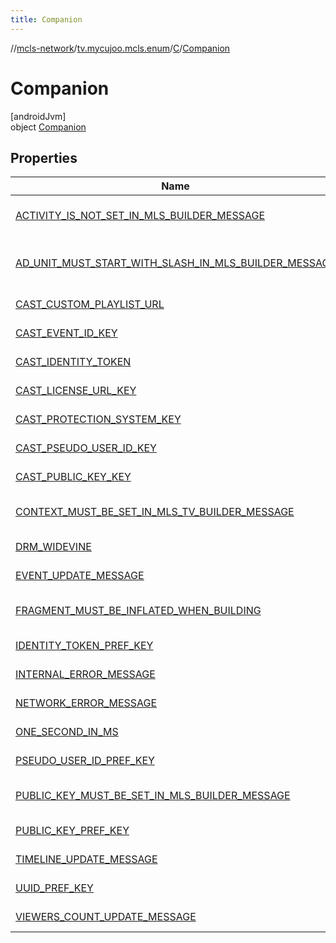 ```yaml
---
title: Companion
---
```

//[mcls-network](../../../../index.html)/[tv.mycujoo.mcls.enum](../../index.html)/[C](../index.html)/[Companion](index.html)



# Companion



[androidJvm]\
object [Companion](index.html)



## Properties


| Name | Summary |
|---|---|
| [ACTIVITY_IS_NOT_SET_IN_MLS_BUILDER_MESSAGE](-a-c-t-i-v-i-t-y_-i-s_-n-o-t_-s-e-t_-i-n_-m-l-s_-b-u-i-l-d-e-r_-m-e-s-s-a-g-e.html) | [androidJvm]<br>const val [ACTIVITY_IS_NOT_SET_IN_MLS_BUILDER_MESSAGE](-a-c-t-i-v-i-t-y_-i-s_-n-o-t_-s-e-t_-i-n_-m-l-s_-b-u-i-l-d-e-r_-m-e-s-s-a-g-e.html): [String](https://kotlinlang.org/api/latest/jvm/stdlib/kotlin/-string/index.html) |
| [AD_UNIT_MUST_START_WITH_SLASH_IN_MLS_BUILDER_MESSAGE](-a-d_-u-n-i-t_-m-u-s-t_-s-t-a-r-t_-w-i-t-h_-s-l-a-s-h_-i-n_-m-l-s_-b-u-i-l-d-e-r_-m-e-s-s-a-g-e.html) | [androidJvm]<br>const val [AD_UNIT_MUST_START_WITH_SLASH_IN_MLS_BUILDER_MESSAGE](-a-d_-u-n-i-t_-m-u-s-t_-s-t-a-r-t_-w-i-t-h_-s-l-a-s-h_-i-n_-m-l-s_-b-u-i-l-d-e-r_-m-e-s-s-a-g-e.html): [String](https://kotlinlang.org/api/latest/jvm/stdlib/kotlin/-string/index.html) |
| [CAST_CUSTOM_PLAYLIST_URL](-c-a-s-t_-c-u-s-t-o-m_-p-l-a-y-l-i-s-t_-u-r-l.html) | [androidJvm]<br>const val [CAST_CUSTOM_PLAYLIST_URL](-c-a-s-t_-c-u-s-t-o-m_-p-l-a-y-l-i-s-t_-u-r-l.html): [String](https://kotlinlang.org/api/latest/jvm/stdlib/kotlin/-string/index.html) |
| [CAST_EVENT_ID_KEY](-c-a-s-t_-e-v-e-n-t_-i-d_-k-e-y.html) | [androidJvm]<br>const val [CAST_EVENT_ID_KEY](-c-a-s-t_-e-v-e-n-t_-i-d_-k-e-y.html): [String](https://kotlinlang.org/api/latest/jvm/stdlib/kotlin/-string/index.html) |
| [CAST_IDENTITY_TOKEN](-c-a-s-t_-i-d-e-n-t-i-t-y_-t-o-k-e-n.html) | [androidJvm]<br>const val [CAST_IDENTITY_TOKEN](-c-a-s-t_-i-d-e-n-t-i-t-y_-t-o-k-e-n.html): [String](https://kotlinlang.org/api/latest/jvm/stdlib/kotlin/-string/index.html) |
| [CAST_LICENSE_URL_KEY](-c-a-s-t_-l-i-c-e-n-s-e_-u-r-l_-k-e-y.html) | [androidJvm]<br>const val [CAST_LICENSE_URL_KEY](-c-a-s-t_-l-i-c-e-n-s-e_-u-r-l_-k-e-y.html): [String](https://kotlinlang.org/api/latest/jvm/stdlib/kotlin/-string/index.html) |
| [CAST_PROTECTION_SYSTEM_KEY](-c-a-s-t_-p-r-o-t-e-c-t-i-o-n_-s-y-s-t-e-m_-k-e-y.html) | [androidJvm]<br>const val [CAST_PROTECTION_SYSTEM_KEY](-c-a-s-t_-p-r-o-t-e-c-t-i-o-n_-s-y-s-t-e-m_-k-e-y.html): [String](https://kotlinlang.org/api/latest/jvm/stdlib/kotlin/-string/index.html) |
| [CAST_PSEUDO_USER_ID_KEY](-c-a-s-t_-p-s-e-u-d-o_-u-s-e-r_-i-d_-k-e-y.html) | [androidJvm]<br>const val [CAST_PSEUDO_USER_ID_KEY](-c-a-s-t_-p-s-e-u-d-o_-u-s-e-r_-i-d_-k-e-y.html): [String](https://kotlinlang.org/api/latest/jvm/stdlib/kotlin/-string/index.html) |
| [CAST_PUBLIC_KEY_KEY](-c-a-s-t_-p-u-b-l-i-c_-k-e-y_-k-e-y.html) | [androidJvm]<br>const val [CAST_PUBLIC_KEY_KEY](-c-a-s-t_-p-u-b-l-i-c_-k-e-y_-k-e-y.html): [String](https://kotlinlang.org/api/latest/jvm/stdlib/kotlin/-string/index.html) |
| [CONTEXT_MUST_BE_SET_IN_MLS_TV_BUILDER_MESSAGE](-c-o-n-t-e-x-t_-m-u-s-t_-b-e_-s-e-t_-i-n_-m-l-s_-t-v_-b-u-i-l-d-e-r_-m-e-s-s-a-g-e.html) | [androidJvm]<br>const val [CONTEXT_MUST_BE_SET_IN_MLS_TV_BUILDER_MESSAGE](-c-o-n-t-e-x-t_-m-u-s-t_-b-e_-s-e-t_-i-n_-m-l-s_-t-v_-b-u-i-l-d-e-r_-m-e-s-s-a-g-e.html): [String](https://kotlinlang.org/api/latest/jvm/stdlib/kotlin/-string/index.html) |
| [DRM_WIDEVINE](-d-r-m_-w-i-d-e-v-i-n-e.html) | [androidJvm]<br>const val [DRM_WIDEVINE](-d-r-m_-w-i-d-e-v-i-n-e.html): [String](https://kotlinlang.org/api/latest/jvm/stdlib/kotlin/-string/index.html) |
| [EVENT_UPDATE_MESSAGE](-e-v-e-n-t_-u-p-d-a-t-e_-m-e-s-s-a-g-e.html) | [androidJvm]<br>const val [EVENT_UPDATE_MESSAGE](-e-v-e-n-t_-u-p-d-a-t-e_-m-e-s-s-a-g-e.html): [String](https://kotlinlang.org/api/latest/jvm/stdlib/kotlin/-string/index.html) |
| [FRAGMENT_MUST_BE_INFLATED_WHEN_BUILDING](-f-r-a-g-m-e-n-t_-m-u-s-t_-b-e_-i-n-f-l-a-t-e-d_-w-h-e-n_-b-u-i-l-d-i-n-g.html) | [androidJvm]<br>const val [FRAGMENT_MUST_BE_INFLATED_WHEN_BUILDING](-f-r-a-g-m-e-n-t_-m-u-s-t_-b-e_-i-n-f-l-a-t-e-d_-w-h-e-n_-b-u-i-l-d-i-n-g.html): [String](https://kotlinlang.org/api/latest/jvm/stdlib/kotlin/-string/index.html) |
| [IDENTITY_TOKEN_PREF_KEY](-i-d-e-n-t-i-t-y_-t-o-k-e-n_-p-r-e-f_-k-e-y.html) | [androidJvm]<br>const val [IDENTITY_TOKEN_PREF_KEY](-i-d-e-n-t-i-t-y_-t-o-k-e-n_-p-r-e-f_-k-e-y.html): [String](https://kotlinlang.org/api/latest/jvm/stdlib/kotlin/-string/index.html) |
| [INTERNAL_ERROR_MESSAGE](-i-n-t-e-r-n-a-l_-e-r-r-o-r_-m-e-s-s-a-g-e.html) | [androidJvm]<br>const val [INTERNAL_ERROR_MESSAGE](-i-n-t-e-r-n-a-l_-e-r-r-o-r_-m-e-s-s-a-g-e.html): [String](https://kotlinlang.org/api/latest/jvm/stdlib/kotlin/-string/index.html) |
| [NETWORK_ERROR_MESSAGE](-n-e-t-w-o-r-k_-e-r-r-o-r_-m-e-s-s-a-g-e.html) | [androidJvm]<br>const val [NETWORK_ERROR_MESSAGE](-n-e-t-w-o-r-k_-e-r-r-o-r_-m-e-s-s-a-g-e.html): [String](https://kotlinlang.org/api/latest/jvm/stdlib/kotlin/-string/index.html) |
| [ONE_SECOND_IN_MS](-o-n-e_-s-e-c-o-n-d_-i-n_-m-s.html) | [androidJvm]<br>const val [ONE_SECOND_IN_MS](-o-n-e_-s-e-c-o-n-d_-i-n_-m-s.html): [Long](https://kotlinlang.org/api/latest/jvm/stdlib/kotlin/-long/index.html) = 1000 |
| [PSEUDO_USER_ID_PREF_KEY](-p-s-e-u-d-o_-u-s-e-r_-i-d_-p-r-e-f_-k-e-y.html) | [androidJvm]<br>const val [PSEUDO_USER_ID_PREF_KEY](-p-s-e-u-d-o_-u-s-e-r_-i-d_-p-r-e-f_-k-e-y.html): [String](https://kotlinlang.org/api/latest/jvm/stdlib/kotlin/-string/index.html) |
| [PUBLIC_KEY_MUST_BE_SET_IN_MLS_BUILDER_MESSAGE](-p-u-b-l-i-c_-k-e-y_-m-u-s-t_-b-e_-s-e-t_-i-n_-m-l-s_-b-u-i-l-d-e-r_-m-e-s-s-a-g-e.html) | [androidJvm]<br>const val [PUBLIC_KEY_MUST_BE_SET_IN_MLS_BUILDER_MESSAGE](-p-u-b-l-i-c_-k-e-y_-m-u-s-t_-b-e_-s-e-t_-i-n_-m-l-s_-b-u-i-l-d-e-r_-m-e-s-s-a-g-e.html): [String](https://kotlinlang.org/api/latest/jvm/stdlib/kotlin/-string/index.html) |
| [PUBLIC_KEY_PREF_KEY](-p-u-b-l-i-c_-k-e-y_-p-r-e-f_-k-e-y.html) | [androidJvm]<br>const val [PUBLIC_KEY_PREF_KEY](-p-u-b-l-i-c_-k-e-y_-p-r-e-f_-k-e-y.html): [String](https://kotlinlang.org/api/latest/jvm/stdlib/kotlin/-string/index.html) |
| [TIMELINE_UPDATE_MESSAGE](-t-i-m-e-l-i-n-e_-u-p-d-a-t-e_-m-e-s-s-a-g-e.html) | [androidJvm]<br>const val [TIMELINE_UPDATE_MESSAGE](-t-i-m-e-l-i-n-e_-u-p-d-a-t-e_-m-e-s-s-a-g-e.html): [String](https://kotlinlang.org/api/latest/jvm/stdlib/kotlin/-string/index.html) |
| [UUID_PREF_KEY](-u-u-i-d_-p-r-e-f_-k-e-y.html) | [androidJvm]<br>const val [UUID_PREF_KEY](-u-u-i-d_-p-r-e-f_-k-e-y.html): [String](https://kotlinlang.org/api/latest/jvm/stdlib/kotlin/-string/index.html) |
| [VIEWERS_COUNT_UPDATE_MESSAGE](-v-i-e-w-e-r-s_-c-o-u-n-t_-u-p-d-a-t-e_-m-e-s-s-a-g-e.html) | [androidJvm]<br>const val [VIEWERS_COUNT_UPDATE_MESSAGE](-v-i-e-w-e-r-s_-c-o-u-n-t_-u-p-d-a-t-e_-m-e-s-s-a-g-e.html): [String](https://kotlinlang.org/api/latest/jvm/stdlib/kotlin/-string/index.html) |

